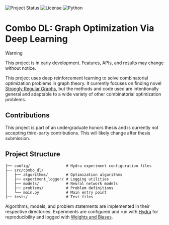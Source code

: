 ![Project Status](https://img.shields.io/badge/status-early%20development-yellow) ![License](https://img.shields.io/badge/license-MIT-blue) ![Python](https://img.shields.io/badge/python-3.13+-blue)

# Combo DL: Graph Optimization Via Deep Learning
> [!WARNING]
> This project is in early development. Features, APIs, and results may change without notice.

This project uses deep reinforcement learning to solve combinatorial optimization problems in graph theory.
It currently focuses on finding novel [Strongly Regular Graphs](https://en.wikipedia.org/wiki/Strongly_regular_graph),
but the methods and code used are intentionally general and adaptable to a wide variety of other combinatorial optimization problems.

## Contributions
This project is part of an undergraduate honors thesis and is currently not accepting third-party contributions.
This will likely change after thesis submission.

## Project Structure
```
├── config/                # Hydra experiment configuration files
├── src/combo_dl/          
│   ├── algorithms/        # Optimization algorithms
│   ├── experiment_logger/ # Logging utilities
│   ├── models/            # Neural network models
│   ├── problems/          # Problem definitions
│   └── main.py            # Main entry point
├── tests/                 # Test files
```
Algorithms, models, and problem statements are implemented in their respective directories.
Experiments are configured and run with [Hydra](https://hydra.cc) for reproducibility and logged with [Weights and Biases](https://wandb.ai/site/).
